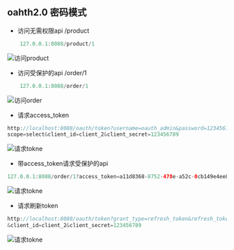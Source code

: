 ## oahth2.0   密码模式

- 访问无需权限api /product
```java
    127.0.0.1:8088/product/1
```
![访问product](https://github.com/niezhiliang/springbootwebsocket/blob/master/demo.gif)

- 访问受保护的api /order/1
```java
    127.0.0.1:8088/order/1
```
![访问order](https://github.com/niezhiliang/springbootwebsocket/blob/master/demo.gif)


- 请求access_token
```java
http://localhost:8088/oauth/token?username=oauth_admin&password=123456789&grant_type=password&
scope=select&client_id=client_2&client_secret=123456789
```
![请求tokne](https://github.com/niezhiliang/springbootwebsocket/blob/master/demo.gif)

- 带access_token请求受保护的api
```java
127.0.0.1:8088/order/1?access_token=a11d8368-8752-478e-a52c-0cb149e4ee8b
```
![请求tokne](https://github.com/niezhiliang/springbootwebsocket/blob/master/demo.gif)

- 请求刷新token
```java
http://localhost:8088/oauth/token?grant_type=refresh_token&refresh_token=cb544f60-a3ab-4698-af2c-03ecf3a790f9
&client_id=client_2&client_secret=123456789
```
![请求tokne](https://github.com/niezhiliang/springbootwebsocket/blob/master/demo.gif)






